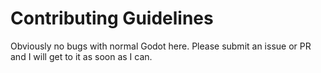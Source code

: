 # Contributing Guidelines

Obviously no bugs with normal Godot here. Please submit an 
issue or PR and I will get to it as soon as I can.